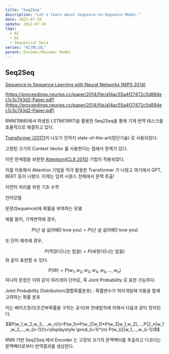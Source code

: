 ```yaml
---
title: "Seq2Seq"
description: "Let's learn about Sequence-to-Sequence Model."
date: 2022-07-10
update: 2022-07-10
tags:
  - AI
  - DL
  - Sequencial Data
series: "AI|ML|DL"
parent: Encoder/Decoder Model
---
```


## Seq2Seq

[Sequence to Sequence Learning with Neural Networks (NIPS 2014)](https://proceedings.neurips.cc/paper/2014/file/a14ac55a4f27472c5d894ec1c3c743d2-Paper.pdf)

[https://proceedings.neurips.cc/paper/2014/file/a14ac55a4f27472c5d894ec1c3c743d2-Paper.pdf](https://proceedings.neurips.cc/paper/2014/file/a14ac55a4f27472c5d894ec1c3c743d2-Paper.pdf)

RNN(1986)에서 파생된 LSTM(1997)을 활용한 Seq2Seq을 통해 기계 번역 테스크를 효율적으로 해결하고 있다. 

[Transformer (2017)](https://www.notion.so/Transformer-Attention-Is-All-You-Need-adfe62ce5ce24e22977f175afe0d1336)이 나오기 전까지 state-of-the-art(첨단기술) 로 사용되었다.

고정된 크기의 Context Vector 를 사용한다는 점에서 한계가 있다.

이런 한계점을 보완한 [Attention(ICLR 2015)](https://www.notion.so/Attention-7cfa9b129e18413cac9015e24b36a60a) 기법이 적용되었다.

이를 이용해서 Attention 기법을 적극 활용한 Transformer 가 나왔고 여기에서 GPT, BERT 등이 나왔다. 이제는 입력 시퀀스 전체에서 문맥 추출!

자연어 처리를 위한 기초 수학

언어모델

문장(Sequence)에 확률을 부여하는 모델

예를 들어, 기계번역에 경우, 

$$P(\text{{난 널 싫어해}}|\text{I love you}) > P(\text{{난 널 싫어해}}|\text{I love you})$$ 

또 단어 예측에 경우, 

$$P(\text{먹었다}|\text{나는 밥을}) > P(\text{싸웠다}|\text{나는 밥을})$$ 와 같이 표현할 수 있다.

$$P(W) = P(w_1,w_2,w_3,w_4,w_5,...,w_n)$$ 하나의 문장은 이와 같이 여러개의 단어로, 즉 Joint Probability 로 표한 가능하다.

Joint Probability Distribution(결합확률분포) : 확률변수가 여러개일때 이들을 함께 고려하는 확률 분포

이는 베이즈정리(조건부확률을 구하는 공식)와 연쇄법칙에 의해서 다음과 같이 정의된다.

$$P(w_1,w_2,w_3,...,w_n)\\=P(w_1)*P(w_2|w_1)*P(w_3|w_1,w_2),...,P(2_n|w_1,w_2,...,w_{n-1})\\=\displaystyle \prod_{i=1}^{n} P(w_{i}|w_1,...,w_{i-1})$$

RNN 기반 Seq2Seq 에서 Encoder 는 고정되 크기의 문맥벡터를 추출라고 디코더는 문맥벡터로부터 번역결과를 생성한다.
